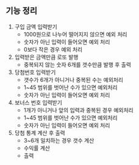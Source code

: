 ## 기능 정리
1. 구입 금액 입력받기
   * 1000원으로 나누어 떨어지지 않으면 예외 처리
   * 숫자가 아닌 입력이 들어오면 예외 처리
   * 0보다 작은 경우 예외 처리
2. 입력받은 금액만큼 로또 발행
   * 중복되지 않는 숫자 6개를 갯수만큼 발행 후 출력
3. 당첨번호 입력받기
   * 갯수가 6개가 아니거나 중복된 수는 예외처리
   * 1~45 범위를 벗어난 수가 있으면 예외처리
   * 숫자가 아닌 입력이 들어오면 예외 처리
4. 보너스 번호 입력받기
   * 1개가 아니거나 앞의 입력과 중복된 경우 예외처리
   * 1~45 범위를 벗어난 수가 있으면 예외처리
   * 숫자가 아닌 입력이 들어오면 예외 처리
5. 당첨 통계 계산 후 출력
   * 3~6개 일치하는 경우 갯수 계산
   * 수익률 계산
   * 출력